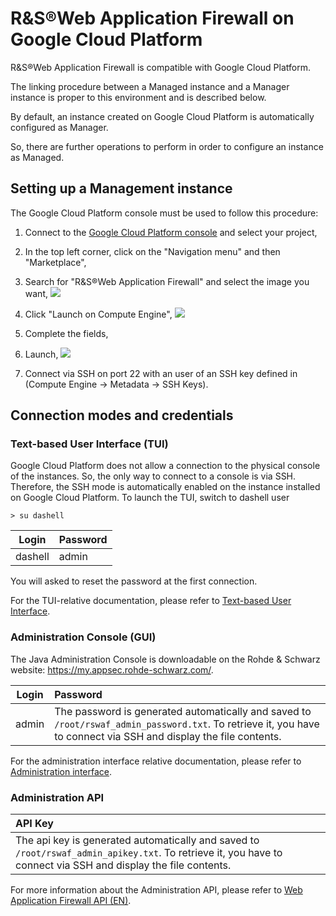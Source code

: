 # R&S®Web Application Firewall on Google Cloud Platform
R&S®Web Application Firewall is compatible with Google Cloud Platform.

The linking procedure between a Managed instance and a Manager instance is proper to this environment and is described below.

By default, an instance created on Google Cloud Platform is automatically configured as Manager.

So, there are further operations to perform in order to configure an instance as Managed.

## Setting up a Management instance
The Google Cloud Platform console must be used to follow this procedure:
1. Connect to the [Google Cloud Platform console](https://console.cloud.google.com/) and select your project,

2. In the top left corner, click on the "Navigation menu" and then "Marketplace",

3. Search for "R&S®Web Application Firewall" and select the image you want,
![](./img/overview.png)
4. Click "Launch on Compute Engine",
![](./img/deploying.png)
5. Complete the fields,

6. Launch,
![](./img/deployed.png)
7. Connect via SSH on port 22 with an user of an SSH key defined in (Compute Engine -> Metadata -> SSH Keys).

## Connection modes and credentials
### Text-based User Interface (TUI)
Google Cloud Platform does not allow a connection to the physical console of the instances. So, the only way to connect to a console is via SSH.
Therefore, the SSH mode is automatically enabled on the instance installed on Google Cloud Platform.
To launch the TUI, switch to dashell user
```
> su dashell
```
| Login | Password |
| ----- |:-------- |
| dashell | admin  |

You will asked to reset the password at the first connection.

For the TUI-relative documentation, please refer to [Text-based User Interface](https://documentation.appsec.rohde-schwarz.com/display/WAF656EN/TUI+-+Text-based+User+Interface).

### Administration Console (GUI)
The Java Administration Console is downloadable on the Rohde & Schwarz website: https://my.appsec.rohde-schwarz.com/.

| Login | Password |
| ----- |:-------- |
| admin | The password is generated automatically and saved to `/root/rswaf_admin_password.txt`. To retrieve it, you have to connect via SSH and display the file contents.  |
For the administration interface relative documentation, please refer to [Administration interface](https://documentation.appsec.rohde-schwarz.com/display/WAF656EN/Administration+interface).

### Administration API
| API Key |
|:-------- |
| The api key is generated automatically and saved to `/root/rswaf_admin_apikey.txt`. To retrieve it, you have to connect via SSH and display the file contents.  |
For more information about the Administration API, please refer to [Web Application Firewall API (EN)](https://documentation.appsec.rohde-schwarz.com/display/WAFAPIEN).
